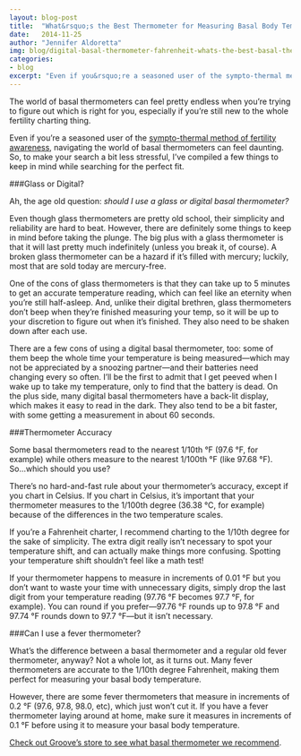 ```yaml
---
layout: blog-post
title:  "What&rsquo;s the Best Thermometer for Measuring Basal Body Temperature?"
date:   2014-11-25
author: "Jennifer Aldoretta"
img: blog/digital-basal-thermometer-fahrenheit-whats-the-best-basal-thermometer.jpg
categories:
- blog
excerpt: "Even if you&rsquo;re a seasoned user of the sympto-thermal method of fertility awareness, navigating the world of basal thermometers can feel daunting. So, to make your search a bit less stressful, I&rsquo;ve compiled a few things to keep in mind while searching for the perfect fit..."
---
```


The world of basal thermometers can feel pretty endless when you&rsquo;re trying to figure out which is right for you, especially if you&rsquo;re still new to the whole fertility charting thing.

Even if you&rsquo;re a seasoned user of the <a class="text-link" href="/the-cycle/">sympto-thermal method of fertility awareness</a>, navigating the world of basal thermometers can feel daunting. So, to make your search a bit less stressful, I&rsquo;ve compiled a few things to keep in mind while searching for the perfect fit.

###Glass or Digital?

Ah, the age old question: *should I use a glass or digital basal thermometer?*

Even though glass thermometers are pretty old school, their simplicity and reliability are hard to beat. However, there are definitely some things to keep in mind before taking the plunge. The big plus with a glass thermometer is that it will last pretty much indefinitely (unless you break it, of course). A broken glass thermometer can be a hazard if it&rsquo;s filled with mercury; luckily, most that are sold today are mercury-free.

One of the cons of glass thermometers is that they can take up to 5 minutes to get an accurate temperature reading, which can feel like an eternity when you&rsquo;re still half-asleep. And, unlike their digital brethren, glass thermometers don&rsquo;t beep when they&rsquo;re finished measuring your temp, so it will be up to your discretion to figure out when it&rsquo;s finished. They also need to be shaken down after each use.

There are a few cons of using a digital basal thermometer, too: some of them beep the whole time your temperature is being measured&mdash;which may not be appreciated by a snoozing partner&mdash;and their batteries need changing every so often. I&rsquo;ll be the first to admit that I get peeved when I wake up to take my temperature, only to find that the battery is dead. On the plus side, many digital basal thermometers have a back-lit display, which makes it easy to read in the dark. They also tend to be a bit faster, with some getting a measurement in about 60 seconds.

###Thermometer Accuracy

Some basal thermometers read to the nearest 1/10th °F (97.6 °F, for example) while others measure to the nearest 1/100th °F (like 97.68 °F). So...which should you use?

There&rsquo;s no hard-and-fast rule about your thermometer&rsquo;s accuracy, except if you chart in Celsius. If you chart in Celsius, it&rsquo;s important that your thermometer measures to the 1/100th degree (36.38 °C, for example) because of the differences in the two temperature scales.

If you&rsquo;re a Fahrenheit charter, I recommend charting to the 1/10th degree for the sake of simplicity. The extra digit really isn&rsquo;t necessary to spot your temperature shift, and can actually make things more confusing. Spotting your temperature shift shouldn&rsquo;t feel like a math test!

If your thermometer happens to measure in increments of 0.01 °F but you don&rsquo;t want to waste your time with unnecessary digits, simply drop the last digit from your temperature reading (97.76 °F becomes 97.7 °F, for example). You can round if you prefer&mdash;97.76 °F rounds up to 97.8 °F and 97.74 °F rounds down to 97.7 °F&mdash;but it isn&rsquo;t necessary.

###Can I use a fever thermometer?

What&rsquo;s the difference between a basal thermometer and a regular old fever thermometer, anyway? Not a whole lot, as it turns out. Many fever thermometers are accurate to the 1/10th degree Fahrenheit, making them perfect for measuring your basal body temperature. 

However, there are some fever thermometers that measure in increments of 0.2 °F (97.6, 97.8, 98.0, etc), which just won&rsquo;t cut it. If you have a fever thermometer laying around at home, make sure it measures in increments of 0.1 °F before using it to measure your basal body temperature.

<a class="text-link" href="/store/">Check out Groove&rsquo;s store to see what basal thermometer we recommend</a>.